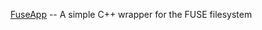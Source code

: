 <a href="http://www.storage-b.com/c/369">FuseApp</a> -- A simple C++ wrapper for the FUSE filesystem
